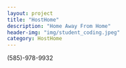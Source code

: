 ```yaml
---
layout: project
title: "HostHome"
description: "Home Away From Home"
header-img: "img/student_coding.jpeg"
category: HostHome
---
```


(585)-978-9932